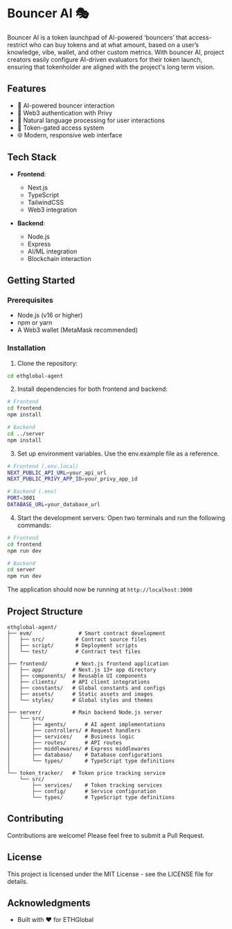 # Bouncer AI 🎭

Bouncer AI is a token launchpad of AI-powered ‘bouncers’ that access-restrict who can buy tokens and at what amount, based on a user’s knowledge, vibe, wallet, and other custom metrics. With bouncer AI, project creators easily configure AI-driven evaluators for their token launch, ensuring that tokenholder are aligned with the project's long term vision. 

## Features

- 🤖 AI-powered bouncer interaction
- 🔐 Web3 authentication with Privy
- 💬 Natural language processing for user interactions
- 🎫 Token-gated access system
- 🌐 Modern, responsive web interface

## Tech Stack

- **Frontend**:
  - Next.js
  - TypeScript
  - TailwindCSS
  - Web3 integration

- **Backend**:
  - Node.js
  - Express
  - AI/ML integration
  - Blockchain interaction

## Getting Started

### Prerequisites

- Node.js (v16 or higher)
- npm or yarn
- A Web3 wallet (MetaMask recommended)

### Installation

1. Clone the repository:
```bash
cd ethglobal-agent
```

2. Install dependencies for both frontend and backend:
```bash
# Frontend
cd frontend
npm install

# Backend
cd ../server
npm install
```

3. Set up environment variables. Use the env.example file as a reference.
```bash
# Frontend (.env.local)
NEXT_PUBLIC_API_URL=your_api_url
NEXT_PUBLIC_PRIVY_APP_ID=your_privy_app_id

# Backend (.env)
PORT=3001
DATABASE_URL=your_database_url
```

4. Start the development servers:
Open two terminals and run the following commands:
```bash
# Frontend
cd frontend
npm run dev

# Backend
cd server
npm run dev
```

The application should now be running at `http://localhost:3000`

## Project Structure

```
ethglobal-agent/
├── evm/               # Smart contract development
│   ├── src/          # Contract source files
│   ├── script/       # Deployment scripts
│   └── test/         # Contract test files
│
├── frontend/         # Next.js frontend application
│   ├── app/         # Next.js 13+ app directory
│   ├── components/  # Reusable UI components
│   ├── clients/     # API client integrations
│   ├── constants/   # Global constants and configs
│   ├── assets/      # Static assets and images
│   └── styles/      # Global styles and themes
│
├── server/          # Main backend Node.js server
│   └── src/
│       ├── agents/      # AI agent implementations
│       ├── controllers/ # Request handlers
│       ├── services/    # Business logic
│       ├── routes/      # API routes
│       ├── middlewares/ # Express middlewares
│       ├── database/    # Database configurations
│       └── types/       # TypeScript type definitions
│
└── token_tracker/   # Token price tracking service
    └── src/
        ├── services/    # Token tracking services
        ├── config/      # Service configuration
        └── types/       # TypeScript type definitions
```

## Contributing

Contributions are welcome! Please feel free to submit a Pull Request.

## License

This project is licensed under the MIT License - see the LICENSE file for details.

## Acknowledgments

- Built with ❤️ for ETHGlobal

